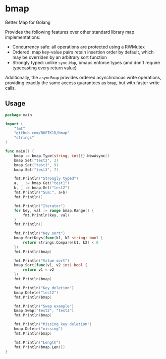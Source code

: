# bmap
Better Map for Golang

Provides the following features over other standard library map implementations:

* Concurrency safe: all operations are protected using a RWMutex
* Ordered: map key-value pairs retain insertion order by default, which may be overriden by an arbitrary sort function
* Strongly typed: unlike `sync.Map`, bmaps enforce types (and don't require typecasting every return value)

Additionally, the `asyncBmap` provides ordered asynchronous write operations, providing exactly the same access guarantees as `bmap`, but with faster write calls.

## Usage

```go
package main

import (
	"fmt"
	"github.com/B00TK1D/bmap"
	"strings"
)

func main() {
	bmap := bmap.Type[string, int]{}.NewAsync()
	bmap.Set("test2", 3)
	bmap.Set("test1", 9)
	bmap.Set("test3", 7)

	fmt.Println("Strongly typed")
	a, _ := bmap.Get("test1")
	b, _ := bmap.Get("test2")
	fmt.Println("Sum:", a+b)
	fmt.Println()

	fmt.Println("Iterator")
	for key, val := range bmap.Range() {
		fmt.Println(key, val)
	}
	fmt.Println()

	fmt.Println("Key sort")
	bmap.SortKeys(func(k1, k2 string) bool {
		return strings.Compare(k1, k2) < 0
	})
	fmt.Println(bmap)

	fmt.Println("Value sort")
	bmap.Sort(func(v1, v2 int) bool {
		return v1 < v2
	})
	fmt.Println(bmap)

	fmt.Println("Key deletion")
	bmap.Delete("test2")
	fmt.Println(bmap)

	fmt.Println("Swap example")
	bmap.Swap("test2", "test3")
	fmt.Println(bmap)

	fmt.Println("Missing key deletion")
	bmap.Delete("missing")
	fmt.Println(bmap)

	fmt.Println("Length")
	fmt.Println(bmap.Len())
}
```
